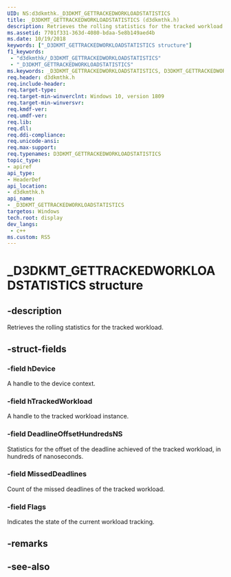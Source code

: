 ```yaml
---
UID: NS:d3dkmthk._D3DKMT_GETTRACKEDWORKLOADSTATISTICS
title: _D3DKMT_GETTRACKEDWORKLOADSTATISTICS (d3dkmthk.h)
description: Retrieves the rolling statistics for the tracked workload.
ms.assetid: 7701f331-363d-4080-bdaa-5e8b149aed4b
ms.date: 10/19/2018
keywords: ["_D3DKMT_GETTRACKEDWORKLOADSTATISTICS structure"]
f1_keywords:
 - "d3dkmthk/_D3DKMT_GETTRACKEDWORKLOADSTATISTICS"
 - "_D3DKMT_GETTRACKEDWORKLOADSTATISTICS"
ms.keywords: _D3DKMT_GETTRACKEDWORKLOADSTATISTICS, D3DKMT_GETTRACKEDWORKLOADSTATISTICS, 
req.header: d3dkmthk.h
req.include-header:
req.target-type:
req.target-min-winverclnt: Windows 10, version 1809
req.target-min-winversvr:
req.kmdf-ver:
req.umdf-ver:
req.lib:
req.dll:
req.ddi-compliance:
req.unicode-ansi:
req.max-support:
req.typenames: D3DKMT_GETTRACKEDWORKLOADSTATISTICS
topic_type: 
- apiref
api_type: 
- HeaderDef
api_location: 
- d3dkmthk.h
api_name: 
- _D3DKMT_GETTRACKEDWORKLOADSTATISTICS
targetos: Windows
tech.root: display
dev_langs:
 - c++
ms.custom: RS5
---
```


# _D3DKMT_GETTRACKEDWORKLOADSTATISTICS structure

## -description

Retrieves the rolling statistics for the tracked workload.

## -struct-fields

### -field hDevice

A handle to the device context.

### -field hTrackedWorkload

A handle to the tracked workload instance.

### -field DeadlineOffsetHundredsNS

Statistics for the offset of the deadline achieved of the tracked workload, in hundreds of nanoseconds.

### -field MissedDeadlines

Count of the missed deadlines of the tracked workload.

### -field Flags
 
Indicates the state of the current workload tracking.

## -remarks

## -see-also
